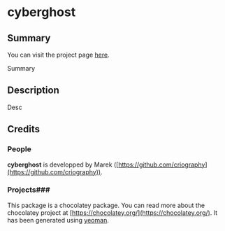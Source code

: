 # cyberghost

## Summary 
You can visit the project page [here](http://www.cyberghostvpn.com).

Summary

## Description 
Desc

## Credits
### People ###
**cyberghost** is developped by Marek ([https://github.com/criography](https://github.com/criography)).

### Projects###
This package is a chocolatey package. You can read more about the chocolatey project at [https://chocolatey.org/](https://chocolatey.org/). It has been generated using [yeoman](http://yeoman.io/).

